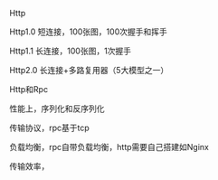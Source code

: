 Http

Http1.0 短连接，100张图，100次握手和挥手

Http1.1 长连接，100张图，1次握手

Http2.0 长连接+多路复用器（5大模型之一）



Http和Rpc

性能上，序列化和反序列化

传输协议，rpc基于tcp

负载均衡，rpc自带负载均衡，http需要自己搭建如Nginx

传输效率，

